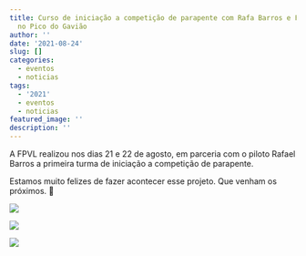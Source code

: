 ```yaml
---
title: Curso de iniciação a competição de parapente com Rafa Barros e FPVL é realizado
  no Pico do Gavião
author: ''
date: '2021-08-24'
slug: []
categories:
  - eventos
  - noticias
tags:
  - '2021'
  - eventos
  - noticias
featured_image: ''
description: ''
---
```


A FPVL realizou nos dias 21 e 22 de agosto, em parceria com o piloto Rafael Barros a primeira turma de iniciação a competição de parapente. 

Estamos muito felizes de fazer acontecer esse projeto. Que venham os próximos. 🚀  

![](/images/2021_curso_rafa_fpvl_gaviao_03.jpg)

![](/images/2021_curso_rafa_fpvl_gaviao_02.jpg)

![](/images/2021_curso_rafa_fpvl_gaviao_01.jpg)